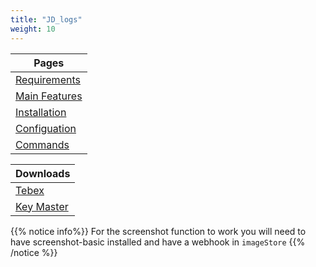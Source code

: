 ```yaml
---
title: "JD_logs"
weight: 10
---
```


Pages |
--- |
[Requirements](./requirments) |
[Main Features](./features) |
[Installation](./installation) |
[Configuation](./config) |
[Commands](./commands) |

Downloads |
--- |
[Tebex](https://prefech.tebex.io/package/5192898) |
[Key Master](https://keymaster.fivem.net/asset-grants) |

{{% notice info%}}
For the screenshot function to work you will need to have screenshot-basic installed and have a webhook in `imageStore`
{{% /notice %}}